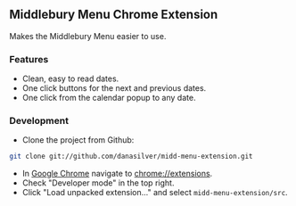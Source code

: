 ## Middlebury Menu Chrome Extension
Makes the Middlebury Menu easier to use.

### Features
 - Clean, easy to read dates.
 - One click buttons for the next and previous dates.
 - One click from the calendar popup to any date.

### Development
 - Clone the project from Github:

 ```sh
 git clone git://github.com/danasilver/midd-menu-extension.git
 ```

 - In [Google Chrome](https://www.google.com/intl/en/chrome/browser/) navigate to [chrome://extensions](chrome://extensions/).
 - Check "Developer mode" in the top right.
 - Click "Load unpacked extension..." and select `midd-menu-extension/src`.